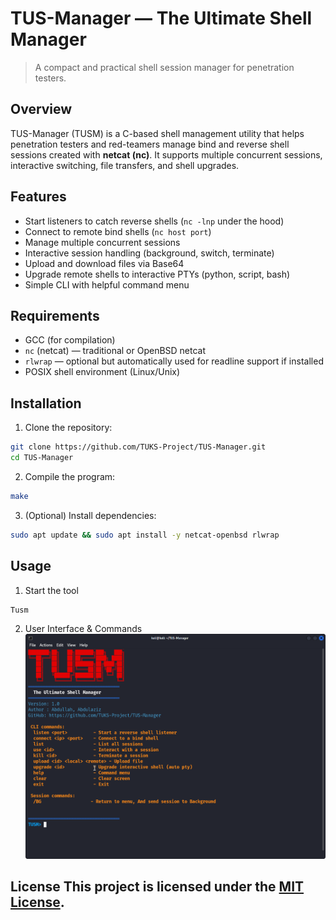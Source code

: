 # TUS-Manager — The Ultimate Shell Manager

> A compact and practical shell session manager for penetration testers.

## Overview

TUS-Manager (TUSM) is a C-based shell management utility that helps penetration testers and red-teamers manage bind and reverse shell sessions created with **netcat (nc)**. It supports multiple concurrent sessions, interactive switching, file transfers, and shell upgrades.


## Features

- Start listeners to catch reverse shells (`nc -lnp` under the hood)
- Connect to remote bind shells (`nc host port`)
- Manage multiple concurrent sessions
- Interactive session handling (background, switch, terminate)
- Upload and download files via Base64
- Upgrade remote shells to interactive PTYs (python, script, bash)
- Simple CLI with helpful command menu


## Requirements

- GCC (for compilation)
- `nc` (netcat) — traditional or OpenBSD netcat
- `rlwrap` — optional but automatically used for readline support if installed
- POSIX shell environment (Linux/Unix)


## Installation

1. Clone the repository:

```bash
git clone https://github.com/TUKS-Project/TUS-Manager.git
cd TUS-Manager
```

2. Compile the program:

```bash
make
```

3. (Optional) Install dependencies:

```bash
sudo apt update && sudo apt install -y netcat-openbsd rlwrap
```

## Usage

1. Start the tool
```bash
Tusm
```
2. User Interface & Commands
![Logo](images/UX.png)




## License This project is licensed under the [MIT License](LICENSE). 

